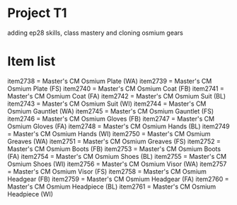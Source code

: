 # Project T1
 adding ep28 skills, class mastery and cloning osmium gears

# Item list
item2738 = Master's CM Osmium Plate (WA)
item2739 = Master's CM Osmium Plate (FS)
item2740 = Master's CM Osmium Coat (FB)
item2741 = Master's CM Osmium Coat (FA)
item2742 = Master's CM Osmium Suit (BL)
item2743 = Master's CM Osmium Suit (WI)
item2744 = Master's CM Osmium Gauntlet (WA)
item2745 = Master's CM Osmium Gauntlet (FS)
item2746 = Master's CM Osmium Gloves (FB)
item2747 = Master's CM Osmium Gloves (FA)
item2748 = Master's CM Osmium Hands (BL)
item2749 = Master's CM Osmium Hands (WI)
item2750 = Master's CM Osmium Greaves (WA)
item2751 = Master's CM Osmium Greaves (FS)
item2752 = Master's CM Osmium Boots (FB)
item2753 = Master's CM Osmium Boots (FA)
item2754 = Master's CM Osmium Shoes (BL)
item2755 = Master's CM Osmium Shoes (WI)
item2756 = Master's CM Osmium Visor (WA)
item2757 = Master's CM Osmium Visor (FS)
item2758 = Master's CM Osmium Headgear (FB)
item2759 = Master's CM Osmium Headgear (FA)
item2760 = Master's CM Osmium Headpiece (BL)
item2761 = Master's CM Osmium Headpiece (WI)